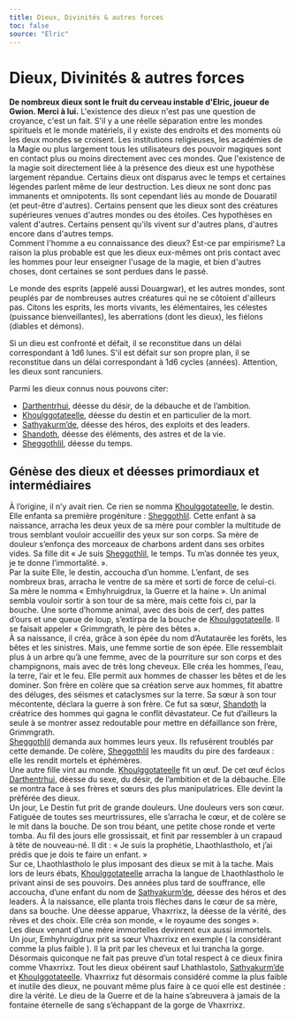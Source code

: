 ```yaml
---
title: Dieux, Divinités & autres forces
toc: false
source: "Elric"
---
```

# Dieux, Divinités & autres forces  
**De nombreux dieux sont le fruit du cerveau instable d'Elric, joueur de Gwion. Merci à lui.**
L'existence des dieux n'est pas une question de croyance, c'est un fait. S'il y a une réelle séparation entre les mondes spirituels et le monde matériels, il y existe des endroits et des moments où les deux mondes se croisent. Les institutions religieuses, les académies de la Magie ou plus largement tous les utilisateurs des pouvoir magiques sont en contact plus ou moins directement avec ces mondes. Que l'existence de la magie soit directement liée à la présence des dieux est une hypothèse largement répandue. Certains dieux ont disparus avec le temps et certaines légendes parlent même de leur destruction. Les dieux ne sont donc pas immanents et omnipotents. Ils sont cependant liés au monde de Douaratil (et peut-être d'autres). Certains pensent que les dieux sont des créatures supérieures venues d'autres mondes ou des étoiles. Ces hypothèses en valent d'autres. Certains pensent qu'ils vivent sur d'autres plans, d'autres encore dans d'autres temps.  
Comment l'homme a eu connaissance des dieux? Est-ce par empirisme? La raison la plus probable est que les dieux eux-mêmes ont pris contact avec les hommes pour leur enseigner l'usage de la magie, et bien d'autres choses, dont certaines se sont perdues dans le passé.  

Le monde des esprits (appelé aussi Douargwar), et les autres mondes, sont peuplés par de nombreuses autres créatures qui ne se côtoient d'ailleurs pas. Citons les esprits, les morts vivants, les élémentaires, les célestes (puissance bienveillantes), les aberrations (dont les dieux), les fiélons (diables et démons).  

Si un dieu est confronté et défait, il se reconstitue dans un délai correspondant à 1d6 lunes. S'il est défait sur son propre plan, il se reconstitue dans un délai correspondant à 1d6 cycles (années). Attention, les dieux sont rancuniers.  

Parmi les dieux connus nous pouvons citer:  

- [Darthentrhui](/bestiaire/darthentrhui), déesse du désir, de la débauche et de l’ambition.
- [Khoulggotateelle](/bestiaire/khoulggotateelle), déesse du destin et en particulier de la mort.
- [Sathyakurm’de](/bestiaire/sathyakurm-de), déesse des héros, des exploits et des leaders.
- [Shandoth](/bestiaire/shandoth), déesse des éléments, des astres et de la vie.  
- [Sheggothlil](/bestiaire/sheggothlil), déesse du temps.  

## Génèse des dieux et déesses primordiaux et intermédiaires
À l’origine, il n’y avait rien. Ce rien se nomma [Khoulggotateelle](/bestiaire/khoulggotateelle), le destin.  
Elle enfanta sa première progéniture : [Sheggothlil](/bestiaire/sheggothlil). Cette enfant à sa naissance, arracha les deux yeux de sa mère pour combler la multitude de trous semblant vouloir accueillir des yeux sur son corps. Sa mère de douleur s’enfonça des morceaux de charbons ardent dans ses orbites vides. Sa fille dit « Je suis [Sheggothlil](/bestiaire/sheggothlil), le temps. Tu m’as donnée tes yeux, je te donne l’immortalité. ».  
Par la suite Elle, le destin,  accoucha d’un homme. L’enfant, de ses nombreux bras, arracha le ventre de sa mère et sorti de force de celui-ci. Sa mère le nomma « Emhyhruigdrux, la Guerre et la haine ».
Un animal sembla vouloir sortir à son tour de sa mère, mais cette fois ci, par la bouche. Une sorte d’homme animal, avec des bois de cerf, des pattes d’ours et une queue de loup, s’extirpa de la bouche de [Khoulggotateelle](/bestiaire/khoulggotateelle). Il se faisait appeler « Grimmgrath, le père des bêtes ».   
À sa naissance, il créa, grâce à son épée du nom d’Autataurëe les forêts, les bêtes et les sinistres. Mais, une femme sortie de son épée. Elle ressemblait plus à un arbre qu’à une femme, avec de la pourriture sur son corps et des champignons, mais avec de très long cheveux. Elle créa les hommes, l’eau, la terre, l’air et le feu. Elle permit aux hommes de chasser les bêtes et de les dominer. Son frère en colère que sa création serve aux hommes, fit abattre des déluges, des séismes et cataclysmes sur la terre. Sa sœur à son tour mécontente, déclara la guerre à son frère. Ce fut sa sœur, [Shandoth](/bestiaire/shandoth) la créatrice des hommes qui gagna le conflit dévastateur. Ce fut d’ailleurs la seule à se montrer assez redoutable pour mettre en défaillance son frère, Grimmgrath.  
[Sheggothlil](/bestiaire/sheggothlil) demanda aux hommes leurs yeux. Ils refusèrent troublés par cette demande. De colère, [Sheggothlil](/bestiaire/sheggothlil) les maudits du pire des fardeaux : elle les rendit mortels et éphémères.   
Une autre fille vint au monde. [Khoulggotateelle](/bestiaire/khoulggotateelle) fit un œuf. De cet œuf éclos [Darthentrhui](/bestiaire/darthentrhui), déesse du sexe, du désir, de l’ambition et de la débauche. Elle se montra face à ses frères et sœurs des plus manipulatrices. Elle devint la préférée des dieux.  
Un jour, Le Destin fut prit de grande douleurs. Une douleurs vers son cœur. Fatiguée de toutes ses meurtrissures, elle s’arracha le cœur, et de colère se le mit dans la bouche. De son trou béant, une petite chose ronde et verte tomba. Au fil des jours elle grossissait, et finit par ressembler à un crapaud à tête de nouveau-né. Il dit : « Je suis la prophétie, Lhaothlastholo, et j’ai prédis que je dois te faire un enfant. »  
Sur ce,  Lhaothlastholo le plus imposant des dieux se mit à la tache. Mais lors de leurs ébats, [Khoulggotateelle](/bestiaire/khoulggotateelle) arracha la langue de Lhaothlastholo le privant ainsi de ses pouvoirs. Des années plus tard de souffrance, elle accoucha, d’une enfant du nom de [Sathyakurm’de](/bestiaire/sathyakurm-de), déesse des héros et des leaders. À la naissance, elle planta trois flèches dans le cœur de sa mère, dans sa bouche.
Une déesse apparue, Vhaxrrixz, la déesse de la vérité, des rêves et des choix. Elle créa son monde, « le royaume des songes ».  
Les dieux venant d’une mère immortelles devinrent eux aussi immortels.  
Un jour, Emhyhruigdrux prit sa sœur Vhaxrrixz en exemple ( la considérant comme la plus faible ). Il la prit par les cheveux et lui trancha la gorge. Désormais quiconque ne fait pas preuve d’un total respect à ce dieux finira comme Vhaxrrixz. Tout les dieux obéirent sauf Lhathlastolo, [Sathyakurm’de](/bestiaire/sathyakurm-de) et [Khoulggotateelle](/bestiaire/khoulggotateelle). Vhaxrrixz fut désormais considéré comme la plus faible et inutile des dieux, ne pouvant même plus faire à ce quoi elle est destinée : dire la vérité. Le dieu de la Guerre et de la haine s’abreuvera à jamais de la fontaine éternelle de sang s’échappant de la gorge de Vhaxrrixz.  
